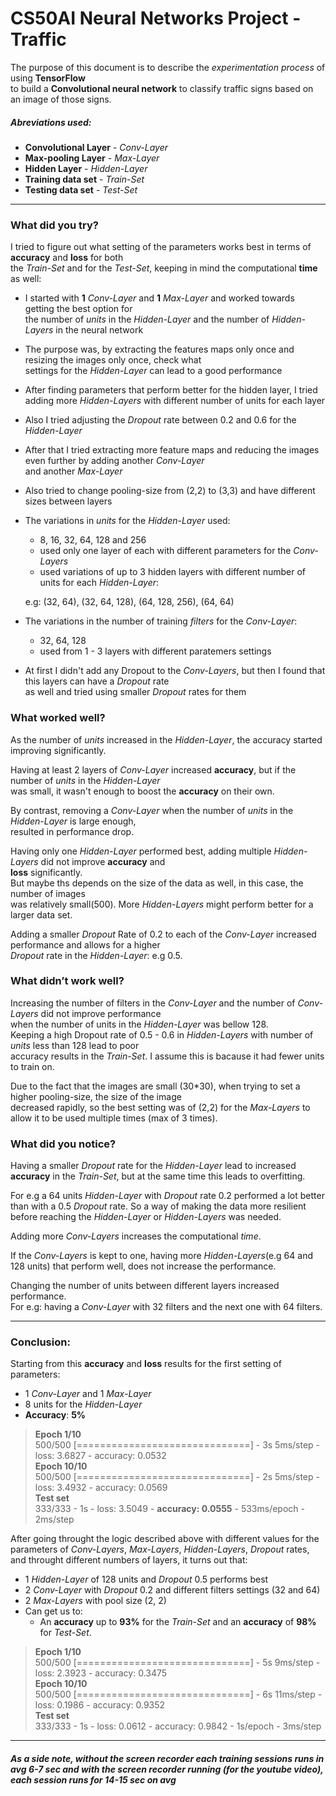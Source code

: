 # CS50AI Neural Networks Project - Traffic 

The purpose of this document is to describe the *experimentation process* of using **TensorFlow**  
to build a **Convolutional neural network** to classify traffic signs based on an image of those signs.

##### Abreviations used: 
* **Convolutional Layer** - *Conv-Layer*
* **Max-pooling Layer** - *Max-Layer*
* **Hidden Layer** - *Hidden-Layer*
* **Training data set** - *Train-Set*
* **Testing data set** - *Test-Set*

---

### What did you try?
    
I tried to figure out what setting of the parameters works best in terms of **accuracy** and **loss** for both  
the *Train-Set* and for the *Test-Set*, keeping in mind the computational **time** as well:

* I started with **1** *Conv-Layer* and **1** *Max-Layer* and worked towards getting the best option for  
the number of *units* in the *Hidden-Layer* and the number of *Hidden-Layers* in the neural network
* The purpose was, by extracting the features maps only once and resizing the images only once, check what  
settings for the *Hidden-Layer* can lead to a good performance
* After finding parameters that perform better for the hidden layer, I tried adding more *Hidden-Layers* with   different number of units for each layer 
* Also I tried adjusting the *Dropout* rate between 0.2 and 0.6 for the *Hidden-Layer*  
* After that I tried extracting more feature maps and reducing the images even further by adding another *Conv-Layer*  
and another *Max-Layer* 
* Also tried to change pooling-size from (2,2) to (3,3) and have different sizes between layers
* The variations in *units* for the *Hidden-Layer* used:
    * 8, 16, 32, 64, 128 and 256
    * used only one layer of each with different parameters for the *Conv-Layers*
    * used variations of up to 3 hidden layers with different number of units for each *Hidden-Layer*:  
    
    e.g: (32, 64), (32, 64, 128), (64, 128, 256), (64, 64)
* The variations in the number of training *filters* for the *Conv-Layer*:
    * 32, 64, 128
    * used from 1 - 3 layers with different paratemers settings
* At first I didn't add any Dropout to the *Conv-Layers*, but then I found that this layers can have a *Dropout* rate  
as well and tried using smaller *Dropout* rates for them

    
### What worked well?

As the number of *units* increased in the *Hidden-Layer*, the accuracy started improving significantly.  

Having at least 2 layers of *Conv-Layer* increased **accuracy**, but if the number of *units* in the *Hidden-Layer*  
was small, it wasn't enough to boost the **accuracy** on their own.  

By contrast, removing a *Conv-Layer* when the number of *units* in the *Hidden-Layer* is large enough,  
resulted in performance drop.

Having only one *Hidden-Layer* performed best, adding multiple *Hidden-Layers* did not improve **accuracy** and  
**loss** significantly.   
But maybe ths depends on the size of the data as well, in this case, the number of images   
was relatively small(500). More *Hidden-Layers* might perform better for a larger data set.

Adding a smaller *Dropout* Rate of 0.2 to each of the *Conv-Layer* increased performance and allows for a higher  
*Dropout* rate in the *Hidden-Layer*: e.g 0.5.


### What didn’t work well?

Increasing the number of filters in the *Conv-Layer* and the number of *Conv-Layers* did not improve performance  
when the number of units in the *Hidden-Layer* was bellow 128.  
Keeping a high Dropout rate of 0.5 - 0.6 in *Hidden-Layers* with number of *units* less than 128 lead to poor  
accuracy results in the *Train-Set*. I assume this is bacause it had fewer units to train on. 

Due to the fact that the images are small (30*30), when trying to set a higher pooling-size, the size of the image   
decreased rapidly, so the best setting was of (2,2) for the *Max-Layers* to allow it to be used multiple times (max of 3 times).


### What did you notice?

Having a smaller *Dropout* rate for the *Hidden-Layer* lead to increased **accuracy** in the *Train-Set*, but at the same time this leads to overfitting.  

For e.g a 64 units *Hidden-Layer* with *Dropout* rate 0.2 performed a lot better than with a 0.5 *Dropout* rate.
So a way of making the data more resilient before reaching the *Hidden-Layer* or *Hidden-Layers* was needed.

Adding more *Conv-Layers* increases the computational *time*.

If the *Conv-Layers* is kept to one, having more *Hidden-Layers*(e.g 64 and 128 units) that perform well, does not increase the performance.  

Changing the number of units between different layers increased performance.  
For e.g: having a *Conv-Layer* with 32 filters and the next one with 64 filters.  

---

### Conclusion:

Starting from this **accuracy** and **loss** results for the first setting of parameters:

* 1 *Conv-Layer* and 1 *Max-Layer* 
* 8 units for the *Hidden-Layer*
* **Accuracy**: **5%**

>**Epoch 1/10**  
>500/500 [==============================] - 3s 5ms/step - loss: 3.6827 - accuracy: 0.0532  
>**Epoch 10/10**  
>500/500 [==============================] - 2s 5ms/step - loss: 3.4932 - accuracy: 0.0569  
>**Test set**  
>333/333 - 1s - loss: 3.5049 - **accuracy: 0.0555** - 533ms/epoch - 2ms/step


After going throught the logic described above with different values for the parameters of *Conv-Layers*, *Max-Layers*, *Hidden-Layers*, *Dropout* rates, and throught different numbers of layers, it turns out that:
* 1 *Hidden-Layer* of 128 units and *Dropout* 0.5 performs best  
* 2 *Conv-Layer* with *Dropout* 0.2 and different filters settings (32 and 64) 
* 2 *Max-Layers* with pool size (2, 2) 
* Can get us to:  
    * An **accuracy** up to **93%** for the *Train-Set* and an **accuracy** of **98%** for *Test-Set*.
    
> **Epoch 1/10**  
> 500/500 [==============================] - 5s 9ms/step - loss: 2.3923 - accuracy: 0.3475   
> **Epoch 10/10**    
> 500/500 [==============================] - 6s 11ms/step - loss: 0.1986 - accuracy: 0.9352  
> **Test set**  
333/333 - 1s - loss: 0.0612 - accuracy: 0.9842 - 1s/epoch - 3ms/step

---
##### As a side note, without the screen recorder each training sessions runs in avg 6-7 sec and with the screen recorder running (for the youtube video), each session runs for 14-15 sec on avg
